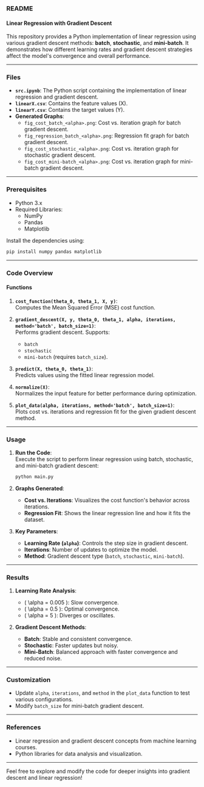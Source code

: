 ### README

#### **Linear Regression with Gradient Descent**

This repository provides a Python implementation of linear regression using various gradient descent methods: **batch**, **stochastic**, and **mini-batch**. It demonstrates how different learning rates and gradient descent strategies affect the model's convergence and overall performance.

---

### **Files**
- **`src.ipynb`**: The Python script containing the implementation of linear regression and gradient descent.
- **`linearX.csv`**: Contains the feature values (X).
- **`linearY.csv`**: Contains the target values (Y).
- **Generated Graphs**:
  - `fig_cost_batch_<alpha>.png`: Cost vs. iteration graph for batch gradient descent.
  - `fig_regression_batch_<alpha>.png`: Regression fit graph for batch gradient descent.
  - `fig_cost_stochastic_<alpha>.png`: Cost vs. iteration graph for stochastic gradient descent.
  - `fig_cost_mini-batch_<alpha>.png`: Cost vs. iteration graph for mini-batch gradient descent.

---

### **Prerequisites**
- Python 3.x
- Required Libraries:
  - NumPy
  - Pandas
  - Matplotlib

Install the dependencies using:
```bash
pip install numpy pandas matplotlib
```

---

### **Code Overview**

#### **Functions**
1. **`cost_function(theta_0, theta_1, X, y)`**:  
   Computes the Mean Squared Error (MSE) cost function.

2. **`gradient_descent(X, y, theta_0, theta_1, alpha, iterations, method='batch', batch_size=1)`**:  
   Performs gradient descent. Supports:
   - `batch`
   - `stochastic`
   - `mini-batch` (requires `batch_size`).

3. **`predict(X, theta_0, theta_1)`**:  
   Predicts values using the fitted linear regression model.

4. **`normalize(X)`**:  
   Normalizes the input feature for better performance during optimization.

5. **`plot_data(alpha, iterations, method='batch', batch_size=1)`**:  
   Plots cost vs. iterations and regression fit for the given gradient descent method.

---

### **Usage**

1. **Run the Code**:  
   Execute the script to perform linear regression using batch, stochastic, and mini-batch gradient descent:
   ```bash
   python main.py
   ```

2. **Graphs Generated**:  
   - **Cost vs. Iterations**: Visualizes the cost function's behavior across iterations.
   - **Regression Fit**: Shows the linear regression line and how it fits the dataset.

3. **Key Parameters**:
   - **Learning Rate (`alpha`)**: Controls the step size in gradient descent.
   - **Iterations**: Number of updates to optimize the model.
   - **Method**: Gradient descent type (`batch`, `stochastic`, `mini-batch`).

---

### **Results**

1. **Learning Rate Analysis**:
   - \( \alpha = 0.005 \): Slow convergence.
   - \( \alpha = 0.5 \): Optimal convergence.
   - \( \alpha = 5 \): Diverges or oscillates.

2. **Gradient Descent Methods**:
   - **Batch**: Stable and consistent convergence.
   - **Stochastic**: Faster updates but noisy.
   - **Mini-Batch**: Balanced approach with faster convergence and reduced noise.

---

### **Customization**
- Update `alpha`, `iterations`, and `method` in the `plot_data` function to test various configurations.
- Modify `batch_size` for mini-batch gradient descent.

---

### **References**
- Linear regression and gradient descent concepts from machine learning courses.
- Python libraries for data analysis and visualization.

---

Feel free to explore and modify the code for deeper insights into gradient descent and linear regression!
